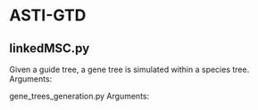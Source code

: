 # ASTI-GTD

## linkedMSC.py
Given a guide tree, a gene tree is simulated within a species tree.
Arguments:

gene_trees_generation.py
Arguments:

